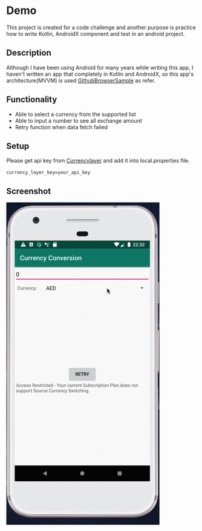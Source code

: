 # Demo
This project is created for a code challenge and another purpose is practice how to write Kotlin, AndroidX component and test in an android project.

## Description
Although I have been using Android for many years while writing this app, I haven't written an app that completely in Kotlin and AndroidX, so this app's architecture(MVVM) is used [GithubBrowserSample](https://github.com/googlesamples/android-architecture-components/tree/master/GithubBrowserSample) as refer.

## Functionality
- Able to select a currency from the supported list
- Able to input a number to see all exchange amount
- Retry function when data fetch failed

## Setup
Please get api key from [Currencylayer](https://currencylayer.com/documentation) and add it into local.properties file.
```
currency_layer_key=your_api_key
```

## Screenshot
![](demo.gif)

